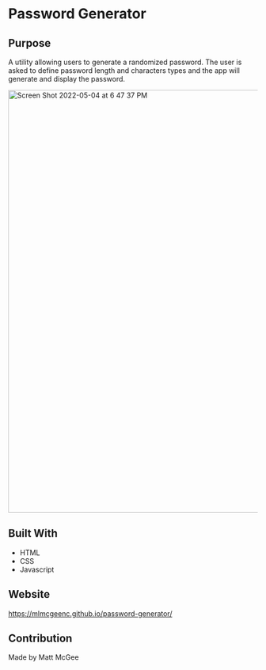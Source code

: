 # Password Generator

## Purpose
A utility allowing users to generate a randomized password. The user is asked to define password length and characters types and the app will generate and display the password.

<img width="853" alt="Screen Shot 2022-05-04 at 6 47 37 PM" src="https://user-images.githubusercontent.com/51179862/166837736-39bd121c-d983-452d-a29b-b04a2a203f71.png">


## Built With
* HTML
* CSS
* Javascript

## Website
https://mlmcgeenc.github.io/password-generator/

## Contribution
Made by Matt McGee

